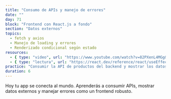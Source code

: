 ```yaml
---
title: "Consumo de APIs y manejo de errores"
date: ""
day: 71
block: "Frontend con React.js a fondo"
section: "Datos externos"
topics:
  - fetch y axios
  - Manejo de loading y errores
  - Renderizado condicional según estado
resources:
  - { type: "video", url: "https://www.youtube.com/watch?v=82PXenL4MGg&t=3373s" }
  - { type: "lectura", url: "https://react.dev/reference/react/useEffect#fetching-data" }
practice: "Consumir la API de productos del backend y mostrar los datos en una tabla con loading y error."
duration: 6
---
```


Hoy tu app se conecta al mundo. Aprenderás a consumir APIs, mostrar datos externos y manejar errores como un frontend robusto.